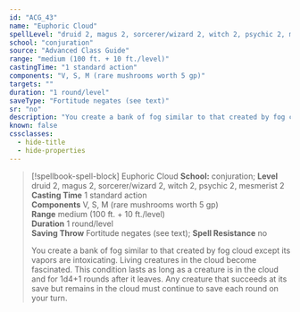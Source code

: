 ```yaml
---
id: "ACG_43"
name: "Euphoric Cloud"
spellLevel: "druid 2, magus 2, sorcerer/wizard 2, witch 2, psychic 2, mesmerist 2"
school: "conjuration"
source: "Advanced Class Guide"
range: "medium (100 ft. + 10 ft./level)"
castingTime: "1 standard action"
components: "V, S, M (rare mushrooms worth 5 gp)"
targets: ""
duration: "1 round/level"
saveType: "Fortitude negates (see text)"
sr: "no"
description: "You create a bank of fog similar to that created by fog cloud except its vapors are intoxicating. Living creatures in the cloud become fascinated. This condition lasts as long as a creature is in the cloud and for 1d4+1 rounds after it leaves.  Any creature that succeeds at its save but remains in the cloud must continue to save each round on your turn."
known: false
cssclasses:
  - hide-title
  - hide-properties
---
```


> [!spellbook-spell-block] Euphoric Cloud
> **School:** conjuration; **Level** druid 2, magus 2, sorcerer/wizard 2, witch 2, psychic 2, mesmerist 2
> **Casting Time** 1 standard action  
> **Components** V, S, M (rare mushrooms worth 5 gp)  
> **Range** medium (100 ft. + 10 ft./level)  
> **Duration** 1 round/level  
> **Saving Throw** Fortitude negates (see text); **Spell Resistance** no
> 
> You create a bank of fog similar to that created by fog cloud except its vapors are intoxicating. Living creatures in the cloud become fascinated. This condition lasts as long as a creature is in the cloud and for 1d4+1 rounds after it leaves.  Any creature that succeeds at its save but remains in the cloud must continue to save each round on your turn.